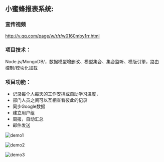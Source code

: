 小蜜蜂报表系统:
-------------
### 宣传视频

http://v.qq.com/page/w/r/r/w0160mby1rr.html

### 项目技术：

Node.js/MongoDB/，数据模型增删改、模型集合、集合监听、模版引擎，路由控制/模块化加载 

### 项目功能： 

  * 记录每个人每天的工作安排或自助学习进度， 
  * 部门人员之间可以互相查看彼此的记录
  * 同步Google数据
  * 建立用户组
  * 周报，自动汇总
  * 邮件发送

![demo1](https://raw.githubusercontent.com/stormtea123/bee/master/demo/demo1.png)

![demo2](https://raw.githubusercontent.com/stormtea123/bee/master/demo/demo2.png)

![demo3](https://raw.githubusercontent.com/stormtea123/bee/master/demo/demo3.png)
  
